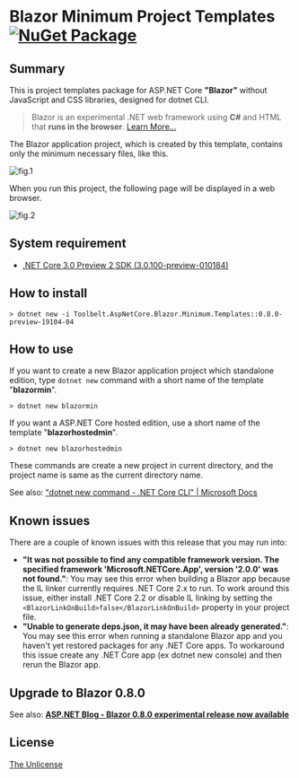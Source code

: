 # Blazor Minimum Project Templates [![NuGet Package](https://img.shields.io/nuget/v/Toolbelt.AspNetCore.Blazor.Minimum.Templates.svg)](https://www.nuget.org/packages/Toolbelt.AspNetCore.Blazor.Minimum.Templates/)

## Summary

This is project templates package for ASP.NET Core **"Blazor"** without JavaScript and CSS libraries, designed for dotnet CLI.

> Blazor is an experimental .NET web framework using **C#** and HTML that **runs in the browser**. [Learn More...](https://blazor.net/)

The Blazor application project, which is created by this template, contains only the minimum necessary files, like this.

![fig.1](https://github.com/jsakamoto/BlazorMinimumTemplates/raw/master/.assets/fig-001.png)

When you run this project, the following page will be displayed in a web browser.

![fig.2](https://raw.githubusercontent.com/jsakamoto/BlazorMinimumTemplates/master/.assets/fig-002.png)

## System requirement

- [.NET Core 3.0 Preview 2 SDK (3.0.100-preview-010184)](https://dotnet.microsoft.com/download/dotnet-core/3.0)

## How to install

```shell
> dotnet new -i Toolbelt.AspNetCore.Blazor.Minimum.Templates::0.8.0-preview-19104-04
```

## How to use

If you want to create a new Blazor application project which standalone edition, type `dotnet new` command with a short name of the template "**blazormin**".

```shell
> dotnet new blazormin
```

If you want a ASP.NET Core hosted edition, use a short name of the template "**blazorhostedmin**".

```shell
> dotnet new blazorhostedmin
```

These commands are create a new project in current directory, and the project name is same as the current directory name.

See also: ["dotnet new command - .NET Core CLI" | Microsoft Docs](https://docs.microsoft.com/en-us/dotnet/core/tools/dotnet-new)

## Known issues

There are a couple of known issues with this release that you may run into:

- **"It was not possible to find any compatible framework version. The specified framework 'Microsoft.NETCore.App', version '2.0.0' was not found."**: You may see this error when building a Blazor app because the IL linker currently requires .NET Core 2.x to run. To work around this issue, either install .NET Core 2.2 or disable IL linking by setting the `<BlazorLinkOnBuild>false</BlazorLinkOnBuild>` property in your project file.
- **"Unable to generate deps.json, it may have been already generated."**: You may see this error when running a standalone Blazor app and you haven't yet restored packages for any .NET Core apps. To workaround this issue create any .NET Core app (ex dotnet new console) and then rerun the Blazor app.

## Upgrade to Blazor 0.8.0

See also: **[ASP.NET Blog - Blazor 0.8.0 experimental release now available](https://blogs.msdn.microsoft.com/webdev/2019/02/05/blazor-0-8-0-experimental-release-now-available/)**

## License

[The Unlicense](https://github.com/jsakamoto/BlazorMinimumTemplates/blob/master/LICENSE)
